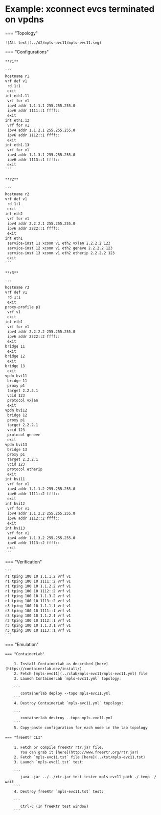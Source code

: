 # Example: xconnect evcs terminated on vpdns

=== "Topology"

    ![Alt text](../d2/mpls-evc11/mpls-evc11.svg)

=== "Configurations"

    **r1**

    ```
    hostname r1
    vrf def v1
     rd 1:1
     exit
    int eth1.11
     vrf for v1
     ipv4 addr 1.1.1.1 255.255.255.0
     ipv6 addr 1111::1 ffff::
     exit
    int eth1.12
     vrf for v1
     ipv4 addr 1.1.2.1 255.255.255.0
     ipv6 addr 1112::1 ffff::
     exit
    int eth1.13
     vrf for v1
     ipv4 addr 1.1.3.1 255.255.255.0
     ipv6 addr 1113::1 ffff::
     exit
    ```

    **r2**

    ```
    hostname r2
    vrf def v1
     rd 1:1
     exit
    int eth2
     vrf for v1
     ipv4 addr 2.2.2.1 255.255.255.0
     ipv6 addr 2222::1 ffff::
     exit
    int eth1
     service-inst 11 xconn v1 eth2 vxlan 2.2.2.2 123
     service-inst 12 xconn v1 eth2 geneve 2.2.2.2 123
     service-inst 13 xconn v1 eth2 etherip 2.2.2.2 123
     exit
    ```

    **r3**

    ```
    hostname r3
    vrf def v1
     rd 1:1
     exit
    proxy-profile p1
     vrf v1
     exit
    int eth1
     vrf for v1
     ipv4 addr 2.2.2.2 255.255.255.0
     ipv6 addr 2222::2 ffff::
     exit
    bridge 11
     exit
    bridge 12
     exit
    bridge 13
     exit
    vpdn bvi11
     bridge 11
     proxy p1
     target 2.2.2.1
     vcid 123
     protocol vxlan
     exit
    vpdn bvi12
     bridge 12
     proxy p1
     target 2.2.2.1
     vcid 123
     protocol geneve
     exit
    vpdn bvi13
     bridge 13
     proxy p1
     target 2.2.2.1
     vcid 123
     protocol etherip
     exit
    int bvi11
     vrf for v1
     ipv4 addr 1.1.1.2 255.255.255.0
     ipv6 addr 1111::2 ffff::
     exit
    int bvi12
     vrf for v1
     ipv4 addr 1.1.2.2 255.255.255.0
     ipv6 addr 1112::2 ffff::
     exit
    int bvi13
     vrf for v1
     ipv4 addr 1.1.3.2 255.255.255.0
     ipv6 addr 1113::2 ffff::
     exit
    ```

=== "Verification"

    ```
    r1 tping 100 10 1.1.1.2 vrf v1
    r1 tping 100 10 1111::2 vrf v1
    r1 tping 100 10 1.1.2.2 vrf v1
    r1 tping 100 10 1112::2 vrf v1
    r1 tping 100 10 1.1.3.2 vrf v1
    r1 tping 100 10 1113::2 vrf v1
    r3 tping 100 10 1.1.1.1 vrf v1
    r3 tping 100 10 1111::1 vrf v1
    r3 tping 100 10 1.1.2.1 vrf v1
    r3 tping 100 10 1112::1 vrf v1
    r3 tping 100 10 1.1.3.1 vrf v1
    r3 tping 100 10 1113::1 vrf v1
    ```

=== "Emulation"

    === "ContainerLab"

        1. Install ContainerLab as described [here](https://containerlab.dev/install/)  
        2. Fetch [mpls-evc11](../clab/mpls-evc11/mpls-evc11.yml) file  
        3. Launch ContainerLab `mpls-evc11.yml` topology:  

        ```
           containerlab deploy --topo mpls-evc11.yml  
        ```
        4. Destroy ContainerLab `mpls-evc11.yml` topology:  

        ```
           containerlab destroy --topo mpls-evc11.yml  
        ```
        5. Copy-paste configuration for each node in the lab topology

    === "freeRtr CLI"

        1. Fetch or compile freeRtr rtr.jar file.  
           You can grab it [here](http://www.freertr.org/rtr.jar)  
        2. Fetch `mpls-evc11.tst` file [here](../tst/mpls-evc11.tst)  
        3. Launch `mpls-evc11.tst` test:  

        ```
           java -jar ../../rtr.jar test tester mpls-evc11 path ./ temp ./ wait
        ```
        4. Destroy freeRtr `mpls-evc11.tst` test:  

        ```
           Ctrl-C (In freeRtr test window)
        ```

